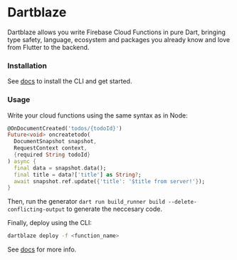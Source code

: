 # Dartblaze

Dartblaze allows you write Firebase Cloud Functions in pure Dart, bringing type safety, language, ecosystem and packages you already know and love from Flutter to the backend.

### Installation

See [docs](https://docs.dartblaze.com/introduction/getting-started) to install the CLI and get started.

### Usage

Write your cloud functions using the same syntax as in Node:

```dart
@OnDocumentCreated('todos/{todoId}')
Future<void> oncreatetodo(
  DocumentSnapshot snapshot,
  RequestContext context,
  {required String todoId}
) async {
  final data = snapshot.data();
  final title = data?['title'] as String?;
  await snapshot.ref.update({'title': '$title from server!'});
}
```

Then, run the generator `dart run build_runner build --delete-conflicting-output` to generate the neccesary code.

Finally, deploy using the CLI: 
```bash
dartblaze deploy -f <function_name>
```

See [docs](https://docs.dartblaze.com/) for more info.